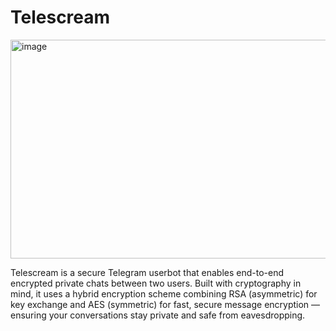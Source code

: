 # Telescream

<img width="600" height="350" alt="image" src="https://github.com/user-attachments/assets/057895c1-2833-4451-a2db-9f8ededad8aa" />

Telescream is a secure Telegram userbot that enables end-to-end encrypted private chats between two users. Built with cryptography in mind, it uses a hybrid encryption scheme combining RSA (asymmetric) for key exchange and AES (symmetric) for fast, secure message encryption — ensuring your conversations stay private and safe from eavesdropping.

